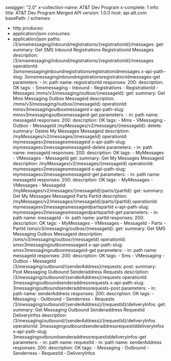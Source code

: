 swagger: "2.0"
x-collection-name: AT&T Dev Program
x-complete: 1
info:
  title: AT&T Dev Program Merged API
  version: 1.0.0
host: api.att.com
basePath: /
schemes:
- http
produces:
- application/json
consumes:
- application/json
paths:
  /3/smsmessaging/inbound/registrations/{registrationId}/messages:
    get:
      summary: Get SMS Inbound Registrations Registrationid Messages
      description: /3/smsmessaging/inbound/registrations/{registrationId}/messages
      operationId: 3smsmessaginginboundregistrationsregistrationidmessages
      x-api-path-slug: 3smsmessaginginboundregistrationsregistrationidmessages-get
      parameters:
      - in: path
        name: registrationId
      responses:
        200:
          description: OK
      tags:
      - Smsmessaging
      - Inbound
      - Registrations
      - RegistrationId
      - Messages
  /mms/v3/messaging/outbox/{messageId}:
    get:
      summary: Get Mms Messaging Outbox Messageid
      description: /mms/v3/messaging/outbox/{messageId}
      operationId: mmsv3messagingoutboxmessageid
      x-api-path-slug: mmsv3messagingoutboxmessageid-get
      parameters:
      - in: path
        name: messageId
      responses:
        200:
          description: OK
      tags:
      - Mms
      - VMessaging
      - Outbox
      - MessageId
  /myMessages/v2/messages/{messageId}:
    delete:
      summary: Delete My Messages Messageid
      description: /myMessages/v2/messages/{messageId}
      operationId: mymessagesv2messagesmessageid
      x-api-path-slug: mymessagesv2messagesmessageid-delete
      parameters:
      - in: path
        name: messageId
      responses:
        200:
          description: OK
      tags:
      - MyMessages
      - VMessages
      - MessageId
    get:
      summary: Get My Messages Messageid
      description: /myMessages/v2/messages/{messageId}
      operationId: mymessagesv2messagesmessageid
      x-api-path-slug: mymessagesv2messagesmessageid-get
      parameters:
      - in: path
        name: messageId
      responses:
        200:
          description: OK
      tags:
      - MyMessages
      - VMessages
      - MessageId
  /myMessages/v2/messages/{messageId}/parts/{partId}:
    get:
      summary: Get My Messages Messageid Parts Partid
      description: /myMessages/v2/messages/{messageId}/parts/{partId}
      operationId: mymessagesv2messagesmessageidpartspartid
      x-api-path-slug: mymessagesv2messagesmessageidpartspartid-get
      parameters:
      - in: path
        name: messageId
      - in: path
        name: partId
      responses:
        200:
          description: OK
      tags:
      - MyMessages
      - VMessages
      - MessageId
      - Parts
      - PartId
  /sms/v3/messaging/outbox/{messageId}:
    get:
      summary: Get SMS Messaging Outbox Messageid
      description: /sms/v3/messaging/outbox/{messageId}
      operationId: smsv3messagingoutboxmessageid
      x-api-path-slug: smsv3messagingoutboxmessageid-get
      parameters:
      - in: path
        name: messageId
      responses:
        200:
          description: OK
      tags:
      - Sms
      - VMessaging
      - Outbox
      - MessageId
  /3/messaging/outbound/{senderAddress}/requests:
    post:
      summary: Post Messaging Outbound Senderaddress Requests
      description: /3/messaging/outbound/{senderAddress}/requests
      operationId: 3messagingoutboundsenderaddressrequests
      x-api-path-slug: 3messagingoutboundsenderaddressrequests-post
      parameters:
      - in: path
        name: senderAddress
      responses:
        200:
          description: OK
      tags:
      - Messaging
      - Outbound
      - Senderress
      - Requests
  /3/messaging/outbound/{senderAddress}/{requestId}/deliveryInfos:
    get:
      summary: Get Messaging Outbound Senderaddress Requestid Deliveryinfos
      description: /3/messaging/outbound/{senderAddress}/{requestId}/deliveryInfos
      operationId: 3messagingoutboundsenderaddressrequestiddeliveryinfos
      x-api-path-slug: 3messagingoutboundsenderaddressrequestiddeliveryinfos-get
      parameters:
      - in: path
        name: requestId
      - in: path
        name: senderAddress
      responses:
        200:
          description: OK
      tags:
      - Messaging
      - Outbound
      - Senderress
      - RequestId
      - DeliveryInfos